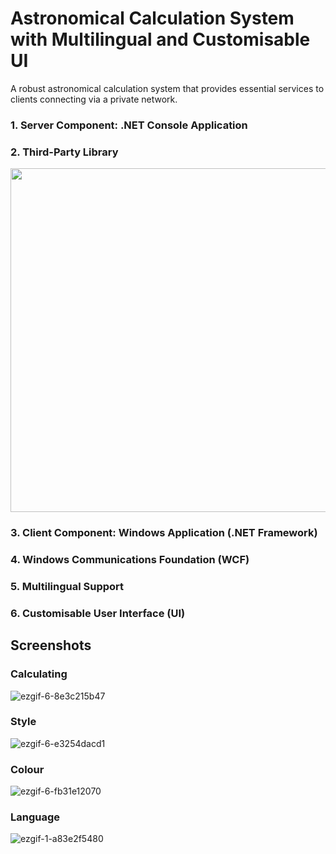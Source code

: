 # Astronomical Calculation System with Multilingual and Customisable UI
A robust astronomical calculation system that provides essential services to clients connecting via a private network.

### 1. Server Component: .NET Console Application
### 2. Third-Party Library
<p float="center">
  <img src="https://github.com/Nanisong/MalinAstrionics/assets/124329841/5ed369d4-4470-4b92-9c00-6916c1a0bd9a.png" width="550" />
</p>

### 3. Client Component: Windows Application (.NET Framework)
### 4. Windows Communications Foundation (WCF)
### 5. Multilingual Support
### 6. Customisable User Interface (UI)


## Screenshots
### Calculating
![ezgif-6-8e3c215b47](https://github.com/Nanisong/MalinAstrionics/assets/124329841/a1f672bf-d1d1-4e3d-a94a-2f469e1d24b4)

### Style 
![ezgif-6-e3254dacd1](https://github.com/Nanisong/MalinAstrionics/assets/124329841/e6cfd293-bc09-47e3-bab9-abc833559fef)

### Colour
![ezgif-6-fb31e12070](https://github.com/Nanisong/MalinAstrionics/assets/124329841/b84ebfbe-7aa2-4f2b-9542-faf6fe25da64)

### Language
![ezgif-1-a83e2f5480](https://github.com/Nanisong/MalinAstrionics/assets/124329841/58957255-323f-4246-9bf2-99b31c800717)


